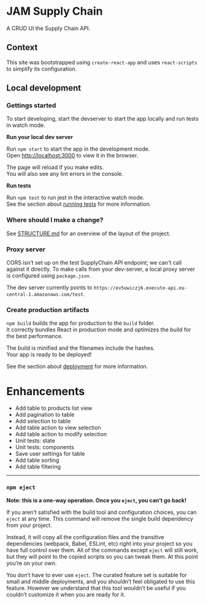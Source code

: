 # JAM Supply Chain

A CRUD UI the Supply Chain API.

## Context

This site was bootstrapped using `create-react-app` and uses `react-scripts` to simplify its configuration.

## Local development

### Gettings started

To start developing, start the devserver to start the app locally and run tests in watch mode.

**Run your local dev server**

Run `npm start` to start the app in the development mode.<br />
Open [http://localhost:3000](http://localhost:3000) to view it in the browser.

The page will reload if you make edits.<br />
You will also see any lint errors in the console.

**Run tests**

Run `npm test` to run jest in the interactive watch mode.<br />
See the section about [running tests](https://facebook.github.io/create-react-app/docs/running-tests) for more information.

### Where should I make a change?

See [STRUCTURE.md](./STRUCTURE.md) for an overview of the layout of the project.

### Proxy server

CORS isn't set up on the test SupplyChain API endpoint; we can't call against it directly. To make calls from your dev-server,
a local proxy server is configured using `package.json`.

The dev server currently points to `https://ev5uwiczj6.execute-api.eu-central-1.amazonaws.com/test`.

### Create production artifacts

`npm build` builds the app for production to the `build` folder.<br />
It correctly bundles React in production mode and optimizes the build for the best performance.

The build is minified and the filenames include the hashes.<br />
Your app is ready to be deployed!

See the section about [deployment](https://facebook.github.io/create-react-app/docs/deployment) for more information.

# Enhancements

-   Add table to products list view
-   Add pagination to table
-   Add selection to table
-   Add table action to view selection
-   Add table action to modify selection
-   Unit tests: state
-   Unit tests: components
-   Save user settings for table
-   Add table sorting
-   Add table filtering

---

### `npm eject`

**Note: this is a one-way operation. Once you `eject`, you can’t go back!**

If you aren’t satisfied with the build tool and configuration choices, you can `eject` at any time. This command will remove the single build dependency from your project.

Instead, it will copy all the configuration files and the transitive dependencies (webpack, Babel, ESLint, etc) right into your project so you have full control over them. All of the commands except `eject` will still work, but they will point to the copied scripts so you can tweak them. At this point you’re on your own.

You don’t have to ever use `eject`. The curated feature set is suitable for small and middle deployments, and you shouldn’t feel obligated to use this feature. However we understand that this tool wouldn’t be useful if you couldn’t customize it when you are ready for it.
